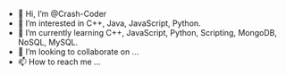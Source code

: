 - 👋 Hi, I’m @Crash-Coder
- 👀 I’m interested in C++, Java, JavaScript, Python.
- 🌱 I’m currently learning C++, JavaScript, Python, Scripting, MongoDB, NoSQL, MySQL.
- 💞️ I’m looking to collaborate on ...
- 📫 How to reach me ...

<!---
Crash-Coder/Crash-Coder is a ✨ special ✨ repository because its `README.md` (this file) appears on your GitHub profile.
You can click the Preview link to take a look at your changes.
--->
